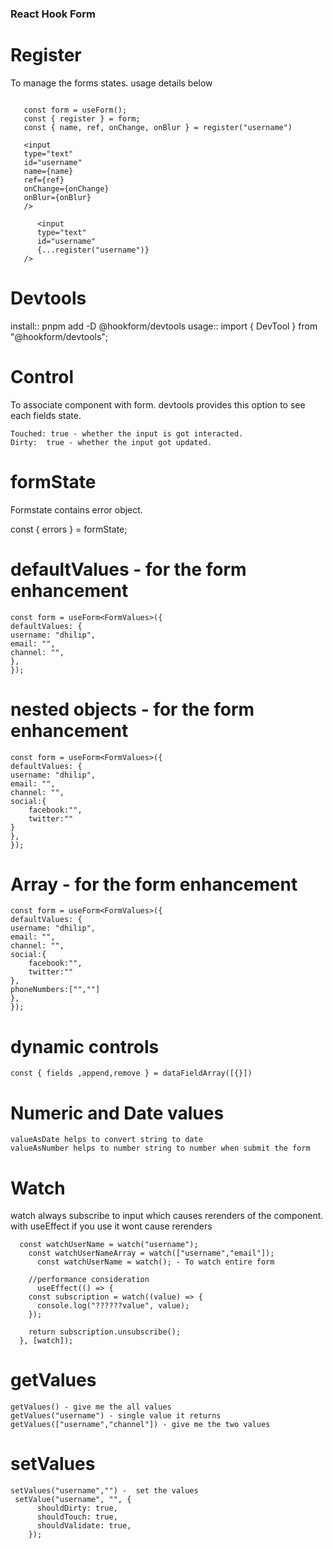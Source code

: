 ### React Hook Form

# Register

To manage the forms states. usage details below

```import { useForm } from "react-hook-form";

   const form = useForm();
   const { register } = form;
   const { name, ref, onChange, onBlur } = register("username")

   <input
   type="text"
   id="username"
   name={name}
   ref={ref}
   onChange={onChange}
   onBlur={onBlur}
   />

      <input
      type="text"
      id="username"
      {...register("username")}
   />
```

# Devtools

install::
pnpm add -D @hookform/devtools
usage::
import { DevTool } from "@hookform/devtools";

# Control

To associate component with form. devtools provides this option to see each fields state.

```
Touched: true - whether the input is got interacted.
Dirty:	true - whether the input got updated.
```

# formState

Formstate contains error object.

const { errors } = formState;

# defaultValues - for the form enhancement

```
const form = useForm<FormValues>({
defaultValues: {
username: "dhilip",
email: "",
channel: "",
},
});
```

# nested objects - for the form enhancement

```
const form = useForm<FormValues>({
defaultValues: {
username: "dhilip",
email: "",
channel: "",
social:{
    facebook:"",
    twitter:""
}
},
});
```

# Array - for the form enhancement

```
const form = useForm<FormValues>({
defaultValues: {
username: "dhilip",
email: "",
channel: "",
social:{
    facebook:"",
    twitter:""
},
phoneNumbers:["",""]
},
});
```

# dynamic controls

```
const { fields ,append,remove } = dataFieldArray([{}])
```

# Numeric and Date values

```
valueAsDate helps to convert string to date
valueAsNumber helps to number string to number when submit the form
```

# Watch

watch always subscribe to input which causes rerenders of the component.
with useEffect if you use it wont cause rerenders

```
  const watchUserName = watch("username");
    const watchUserNameArray = watch(["username","email"]);
      const watchUserName = watch(); - To watch entire form

    //performance consideration
      useEffect(() => {
    const subscription = watch((value) => {
      console.log("??????value", value);
    });

    return subscription.unsubscribe();
  }, [watch]);

```

# getValues

```
getValues() - give me the all values
getValues("username") - single value it returns
getValues(["username","channel"]) - give me the two values
```

# setValues

```
setValues("username","") -  set the values
 setValue("username", "", {
      shouldDirty: true,
      shouldTouch: true,
      shouldValidate: true,
    });
```
